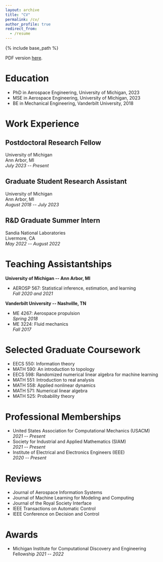 ```yaml
---
layout: archive
title: "CV"
permalink: /cv/
author_profile: true
redirect_from:
  - /resume
---
```


{% include base_path %}

PDF version [here](../files/galioto-cv.pdf).

# Education

* PhD in Aerospace Engineering, University of Michigan, 2023
* MSE in Aerospace Engineering, University of Michigan, 2023
* BE in Mechanical Engineering, Vanderbilt University, 2018

# Work Experience

## Postdoctoral Research Fellow

University of Michigan<br>
Ann Arbor, MI<br>
*July 2023 -- Present*


## Graduate Student Research Assistant

University of Michigan<br>
Ann Arbor, MI<br>
*August 2018 -- July 2023*


## R&D Graduate Summer Intern
Sandia National Laboratories<br>
Livermore, CA<br>
*May 2022 -- August 2022*


# Teaching Assistantships

**University of Michigan -- Ann Arbor, MI**<br>
* AEROSP 567: Statistical inference, estimation, and learning<br>
  *Fall 2020 and 2021*

**Vanderbilt University -- Nashville, TN**<br>
* ME 4267: Aerospace propulsion<br>
  *Spring 2018* 
* ME 3224: Fluid mechanics<br>
  *Fall 2017*

# Selected Graduate Coursework
* EECS 550: Information theory
* MATH 590: An introduction to topology
* EECS 598: Randomized numerical linear algebra for machine learning
* MATH 551: Introduction to real analysis
* MATH 558: Applied nonlinear dynamics
* MATH 571: Numerical linear algebra
* MATH 525: Probability theory

# Professional Memberships

* United States Association for Computational Mechanics (USACM)<br>
  *2021 -- Present*
* Society for Industrial and Applied Mathematics (SIAM)<br>
  *2021 -- Present*
* Institute of Electrical and Electronics Engineers (IEEE)<br>
  *2020 -- Present*

# Reviews

* Journal of Aerospace Information Systems
* Journal of Machine Learning for Modeling and Computing
* Journal of the Royal Society Interface
* IEEE Transactions on Automatic Control
* IEEE Conference on Decision and Control

# Awards
* Michigan Institute for Computational Discovery and Engineering Fellowship
*2021 -- 2022*


